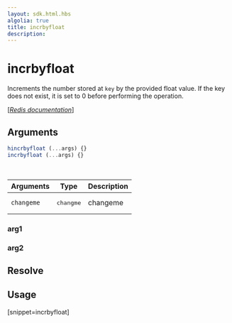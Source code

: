 ```yaml
---
layout: sdk.html.hbs
algolia: true
title: incrbyfloat
description:
---
```


# incrbyfloat


Increments the number stored at `key` by the provided float value. If the key does not exist, it is set to 0 before performing the operation.

[[_Redis documentation_]](https://redis.io/commands/incrbyfloat)

## Arguments

```js
hincrbyfloat (...args) {}
incrbyfloat (...args) {}

```

<br/>

| Arguments    | Type    | Description |
|--------------|---------|-------------|
| ``changeme`` | <pre>changme</pre> | changeme    |

### arg1

### arg2

## Resolve

## Usage

[snippet=incrbyfloat]
